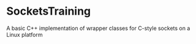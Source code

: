 # SocketsTraining
A basic C++ implementation of wrapper classes for C-style sockets on a Linux platform
